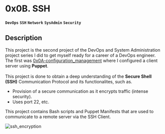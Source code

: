 # 0x0B. SSH
**`DevOps`** **`SSH`** **`Network`** **`SysAdmin`** **`Security`**

## Description
This project is the second project of the DevOps and System Administration project series I did to get myself ready for a career of a DevOps engineer. The first was [0x0A-configuration_management](https://github.com/Vulcanric/alx-system_engineering-devops/tree/master/0x0A-configuration_management) where I configured a client server using **Puppet**.<br><br>This project is done to obtain a deep understanding of the **Secure Shell (SSH)** Communication Protocol and its functionalites, such as.
- Provision of a secure communication as it encrypts traffic (intense security).
- Uses port 22, etc.

This project contains Bash scripts and Puppet Manifests that are used to communicate to a remote server via the SSH Client.

<img src='https://www.bing.com/images/create/encryption-with-ssh/1-660b748206d141ff9e65a2c6dd65a356?id=yHpXAuUbAEHorAg13HTKHQ%3D%3D&view=detailv2&idpp=genimg&idpclose=1&thid=OIG3.CE3d5PRV90JgOV9fYeX6&frame=sydedg&form=SYDBIC' alt='ssh_encryption'>
